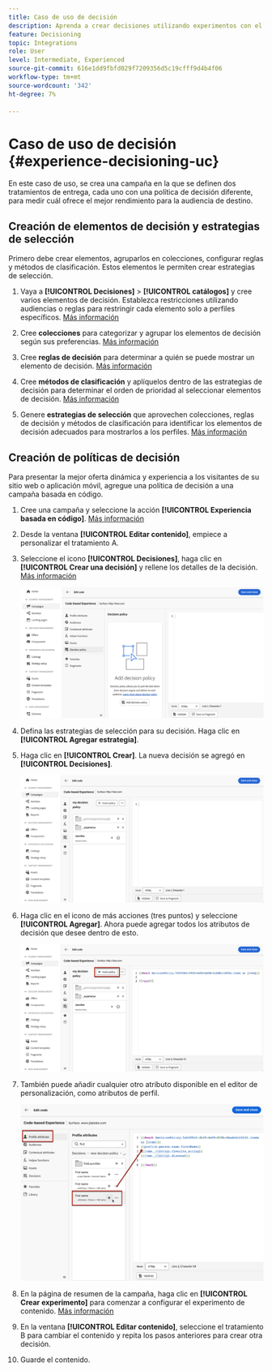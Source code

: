 ```yaml
---
title: Caso de uso de decisión
description: Aprenda a crear decisiones utilizando experimentos con el canal basado en código
feature: Decisioning
topic: Integrations
role: User
level: Intermediate, Experienced
source-git-commit: 616e1dd9fbfd029f7209356d5c19cfff9d4b4f06
workflow-type: tm+mt
source-wordcount: '342'
ht-degree: 7%

---
```


# Caso de uso de decisión {#experience-decisioning-uc}

En este caso de uso, se crea una campaña en la que se definen dos tratamientos de entrega, cada uno con una política de decisión diferente, para medir cuál ofrece el mejor rendimiento para la audiencia de destino.

## Creación de elementos de decisión y estrategias de selección

Primero debe crear elementos, agruparlos en colecciones, configurar reglas y métodos de clasificación. Estos elementos le permiten crear estrategias de selección.

1. Vaya a **[!UICONTROL Decisiones]** > **[!UICONTROL catálogos]** y cree varios elementos de decisión. Establezca restricciones utilizando audiencias o reglas para restringir cada elemento solo a perfiles específicos. [Más información](items.md)

   <!--
   1. From the items list, click the **[!UICONTROL Edit schema]** button  and edit the custom attributes if needed. [Learn how to work with catalogs](catalogs.md)-->

1. Cree **colecciones** para categorizar y agrupar los elementos de decisión según sus preferencias. [Más información](collections.md)

1. Cree **reglas de decisión** para determinar a quién se puede mostrar un elemento de decisión. [Más información](rules.md)

1. Cree **métodos de clasificación** y aplíquelos dentro de las estrategias de decisión para determinar el orden de prioridad al seleccionar elementos de decisión. [Más información](ranking.md)

1. Genere **estrategias de selección** que aprovechen colecciones, reglas de decisión y métodos de clasificación para identificar los elementos de decisión adecuados para mostrarlos a los perfiles. [Más información](selection-strategies.md)

## Creación de políticas de decisión

Para presentar la mejor oferta dinámica y experiencia a los visitantes de su sitio web o aplicación móvil, agregue una política de decisión a una campaña basada en código.

<!--Define two delivery treatments each containing a different decision policy.-->

1. Cree una campaña y seleccione la acción **[!UICONTROL Experiencia basada en código]**. [Más información](../code-based/create-code-based.md)

1. Desde la ventana **[!UICONTROL Editar contenido]**, empiece a personalizar el tratamiento A.

1. Seleccione el icono **[!UICONTROL Decisiones]**, haga clic en **[!UICONTROL Crear una decisión]** y rellene los detalles de la decisión. [Más información](create-decision.md)

   ![](assets/decision-code-based-create.png)

1. Defina las estrategias de selección para su decisión. Haga clic en **[!UICONTROL Agregar estrategia]**.

1. Haga clic en **[!UICONTROL Crear]**. La nueva decisión se agregó en **[!UICONTROL Decisiones]**.

   ![](assets/decision-code-based-decision-added.png)

1. Haga clic en el icono de más acciones (tres puntos) y seleccione **[!UICONTROL Agregar]**. Ahora puede agregar todos los atributos de decisión que desee dentro de esto.

   ![](assets/decision-code-based-add-decision.png)

1. También puede añadir cualquier otro atributo disponible en el editor de personalización, como atributos de perfil.

   ![](assets/decision-code-based-decision-profile-attribute.png)

1. En la página de resumen de la campaña, haga clic en **[!UICONTROL Crear experimento]** para comenzar a configurar el experimento de contenido. [Más información](../content-management/content-experiment.md)

1. En la ventana **[!UICONTROL Editar contenido]**, seleccione el tratamiento B para cambiar el contenido y repita los pasos anteriores para crear otra decisión.

1. Guarde el contenido.


